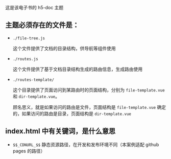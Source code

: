 
这是该电子书的 h5-doc 主题

## 主题必须存在的文件是：

+  `./file-tree.js`

    这个文件提供了文档的目录结构，供导航等组件使用

+   `./routes.js`

    这个文件提供了基于文档目录结构生成的路由信息，生成路由使用

+   `./routes-template/`

    这个目录提供了页面访问到某路由时的页面结构，分别为 `file-template.vue` 和 `dir-template.vue`。

    顾名思义，就是如果访问的路由是文件，页面结构是 `file-template.vue` 确定的，如果访问的路由是目录，页面结构是 `dir-template.vue`

## index.html 中有关键词，是什么意思

+   `$$_CDNURL_$$` 静态资源路径，在开发和发布环境不同（本案例适配 github pages 的路径）
